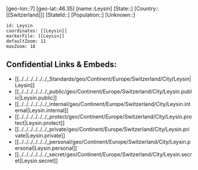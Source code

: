 ﻿---
location: [46.35,7]
mapzoom: [7,12] 
mapmarker: city 
type: City
tags:
- geo/City


SpocWebEntityId: 31971
isDeleted: false
confidential: public

---
[geo-lon::7]
[geo-lat::46.35]
[name::Leysin]
[State::]
[Country::[[Switzerland]]]
[StateId::]
[Population::]
[Unknown::]


```leaflet
id: Leysin
coordinates: [[Leysin]]
markerFile: [[Leysin]]
defaultZoom: 11 
maxZoom: 18
```


## Confidential Links & Embeds: 
- [[../../../../../../_Standards/geo/Continent/Europe/Switzerland/City/Leysin|Leysin]] 
- [[../../../../../../_public/geo/Continent/Europe/Switzerland/City/Leysin.public|Leysin.public]] 
- [[../../../../../../_internal/geo/Continent/Europe/Switzerland/City/Leysin.internal|Leysin.internal]] 
- [[../../../../../../_protect/geo/Continent/Europe/Switzerland/City/Leysin.protect|Leysin.protect]] 
- [[../../../../../../_private/geo/Continent/Europe/Switzerland/City/Leysin.private|Leysin.private]] 
- [[../../../../../../_personal/geo/Continent/Europe/Switzerland/City/Leysin.personal|Leysin.personal]] 
- [[../../../../../../_secret/geo/Continent/Europe/Switzerland/City/Leysin.secret|Leysin.secret]] 
